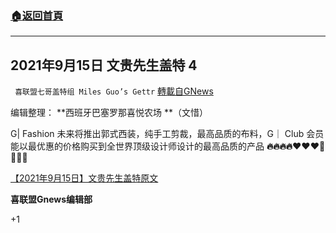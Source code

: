 ###  [:house:返回首頁](https://github.com/ourhimalayas/txt)
---


## 2021年9月15日 文贵先生盖特 4
` 喜联盟七哥盖特组 Miles Guo’s Gettr` [轉載自GNews](https://gnews.org/zh-hans/1536193/)

编辑整理： **西班牙巴塞罗那喜悦农场 **（文惜）

G| Fashion 未来将推出郭式西装，纯手工剪裁，最高品质的布料，G｜ Club 会员能以最优惠的价格购买到全世界顶级设计师设计的最高品质的产品 **🔥🔥🔥🔥❤️❤️❤️🥳🥳🥳🥳**

[【2021年9月15日】文贵先生盖特原文](https://gettr.com/post/pb5y6bc73b)

**喜联盟Gnews编辑部**

+1
